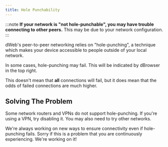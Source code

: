 ```yaml
---
title: Hole Punchability
---
```


:::note
**If your network is "not hole-punchable", you may have trouble connecting to other peers.** This may be due to your network configuration.
:::

dWeb's peer-to-peer networking relies on "hole-punching", a technique which makes your device accessible to people outside of your local network. 

In some cases, hole-punching may fail. This will be indicated by dBrowser in the top right.

This doesn't mean that **all** connections will fail, but it does mean that the odds of failed connections are much higher.

## Solving The Problem
Some network routers and VPNs do not support hole-punching. If you're using a VPN, try disabling it. You may also need to try other networks.

We're always working on new ways to ensure connectivity even if hole-punching fails. Sorry if this is a problem that you are continuously experiencing. We're working on it!
